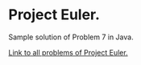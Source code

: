 # Project Euler.

Sample solution of Problem 7 in Java.

[Link to all problems of Project Euler.](https://projecteuler.net/)
